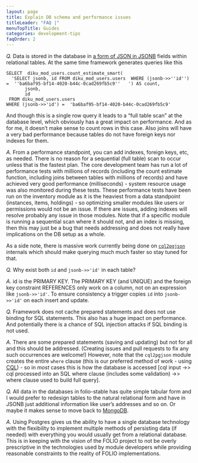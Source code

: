 ```yaml
---
layout: page
title: Explain DB schema and performance issues
titleLeader: "FAQ |"
menuTopTitle: Guides
categories: development-tips
faqOrder: 2
---
```


*Q.* Data is stored in the database in [a form of JSON in JSONB](https://www.postgresql.org/docs/current/static/datatype-json.html) fields within relational tables. At the same time framework generates queries like this

    SELECT  diku_mod_users.count_estimate_smart(
      'SELECT jsonb, id FROM diku_mod_users.users  WHERE (jsonb->>''id'') =  ''ba6baf95-bf14-4020-b44c-0cad269fb5c9''   ') AS count,
           jsonb,
           id
     FROM diku_mod_users.users
    WHERE (jsonb->>'id') =  'ba6baf95-bf14-4020-b44c-0cad269fb5c9'

And though this is a single row query it leads to a “full table scan” at the database level, which obviously has a great impact on performance. And as for me, it doesn’t make sense to count rows in this case. Also joins will have a very bad performance because tables do not have foreign keys nor indexes for them.

*A.* From a performance standpoint, you can add indexes, foreign keys, etc, as needed. There is no reason for a sequential (full table) scan to occur unless that is the fastest plan. The core development team has run a lot of performance tests with millions of records (including the count estimate function, including joins between tables with millions of records) and have achieved very good performance (milliseconds) - system resource usage was also monitored during these tests. These performance tests have been run on the inventory module as it is the heaviest from a data standpoint (instances, items, holdings) - so optimizing smaller modules like users or permissions would not be an issue. If there are issues, adding indexes will resolve probably any issue in those modules. Note that if a specific module is running a sequential scan where it should not, and an index is missing, then this may just be a bug that needs addressing and does not really have implications on the DB setup as a whole.

As a side note, there is massive work currently being done on [`cql2pgjson`](https://github.com/folio-org/raml-module-builder/tree/master/cql2pgjson) internals which should make querying much much faster so stay tuned for that.

*Q.* Why exist both `id` and `jsonb->>'id'` in each table?

*A.* id is the PRIMARY KEY. The PRIMARY KEY (and UNIQUE) and the foreign key constraint REFERENCES only work on a column, not on an expression like `jsonb->>'id'`. To ensure consistency a trigger copies `id` into `jsonb->>'id'` on each insert and update.

*Q.* Framework does not cache prepared statements and does not use binding for SQL statements. This also has a huge impact on performance. And potentially there is a chance of SQL injection attacks if SQL binding is not used.

*A.* There are some prepared statements (saving and updating) but not for all and this should be addressed. (Creating issues and pull requests to fix any such occurrences are welcome!)  However, note that the `cql2pgjson` module creates the entire `where` clause (this is our preferred method of work - using [CQL](/reference/glossary/#cql)) - so in _most_ cases this is how the database is accessed [cql input ->> cql processed into an SQL where clause (includes some validation) ->> where clause used to build full query].

*Q.* All data in the databases in folio-stable has quite simple tabular form and I would prefer to redesign tables to the natural relational form and have in JSONB just additional information like user’s addresses and so on. Or maybe it makes sense to move back to [MongoDB](https://www.mongodb.com/).

*A.* Using Postgres gives us the ability to have a single database technology with the flexibility to implement multiple methods of persisting data (if needed) with everything you would usually get from a relational database.  This is in keeping with the vision of the FOLIO project to not be overly prescriptive in the technologies used by module developers while providing reasonable constraints to the reality of FOLIO implementations.
